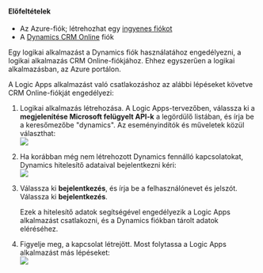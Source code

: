 #### <a name="prerequisites"></a>Előfeltételek
* Az Azure-fiók; létrehozhat egy [ingyenes fiókot](https://azure.microsoft.com/free)
* A [Dynamics CRM Online](https://www.microsoft.com/en-us/dynamics/crm-free-trial-overview.aspx) fiók 

Egy logikai alkalmazást a Dynamics fiók használatához engedélyezni, a logikai alkalmazás CRM Online-fiókjához. Ehhez egyszerűen a logikai alkalmazásban, az Azure portálon. 

A Logic Apps alkalmazást való csatlakozáshoz az alábbi lépéseket követve CRM Online-fiókját engedélyezi:

1. Logikai alkalmazás létrehozása. A Logic Apps-tervezőben, válassza ki a **megjelenítése Microsoft felügyelt API-k** a legördülő listában, és írja be a keresőmezőbe "dynamics". Az eseményindítók és műveletek közül választhat:  
   ![](./media/connectors-create-api-crmonline/dynamics-triggers.png)
2. Ha korábban még nem létrehozott Dynamics fennálló kapcsolatokat, Dynamics hitelesítő adataival bejelentkezni kéri:  
   ![](./media/connectors-create-api-crmonline/dynamics-signin.png)
3. Válassza ki **bejelentkezés**, és írja be a felhasználónevet és jelszót. Válassza ki **bejelentkezés**. 
   
    Ezek a hitelesítő adatok segítségével engedélyezik a Logic Apps alkalmazást csatlakozni, és a Dynamics fiókban tárolt adatok eléréséhez. 
4. Figyelje meg, a kapcsolat létrejött. Most folytassa a Logic Apps alkalmazást más lépéseket:  
   ![](./media/connectors-create-api-crmonline/dynamics-properties.png)

